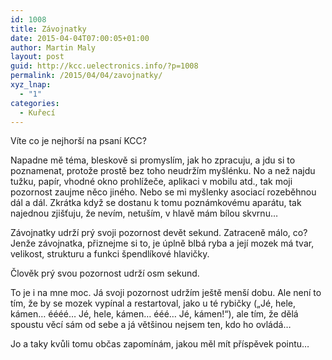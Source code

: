 ```yaml
---
id: 1008
title: Závojnatky
date: 2015-04-04T07:00:05+01:00
author: Martin Maly
layout: post
guid: http://kcc.uelectronics.info/?p=1008
permalink: /2015/04/04/zavojnatky/
xyz_lnap:
  - "1"
categories:
  - Kuřecí
---
```

Víte co je nejhorší na psaní KCC?

Napadne mě téma, bleskově si promyslím, jak ho zpracuju, a jdu si to poznamenat, protože prostě bez toho neudržím myšlénku. No a než najdu tužku, papír, vhodné okno prohlížeče, aplikaci v mobilu atd., tak moji pozornost zaujme něco jiného. Nebo se mi myšlenky asociací rozeběhnou dál a dál. Zkrátka když se dostanu k tomu poznámkovému aparátu, tak najednou zjišťuju, že nevím, netuším, v hlavě mám bílou skvrnu&#8230;

Závojnatky udrží prý svoji pozornost devět sekund. Zatraceně málo, co? Jenže závojnatka, přiznejme si to, je úplně blbá ryba a její mozek má tvar, velikost, strukturu a funkci špendlíkové hlavičky.

Člověk prý svou pozornost udrží osm sekund.

To je i na mne moc. Já svoji pozornost udržím ještě menší dobu. Ale není to tím, že by se mozek vypínal a restartoval, jako u té rybičky (&#8222;Jé, hele, kámen&#8230; éééé&#8230; Jé, hele, kámen&#8230; ééé&#8230; Jé, kámen!&#8220;), ale tím, že dělá spoustu věcí sám od sebe a já většinou nejsem ten, kdo ho ovládá&#8230;

Jo a taky kvůli tomu občas zapomínám, jakou měl mít příspěvek pointu&#8230;